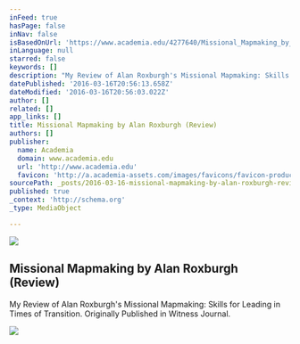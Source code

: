 ```yaml
---
inFeed: true
hasPage: false
inNav: false
isBasedOnUrl: 'https://www.academia.edu/4277640/Missional_Mapmaking_by_Alan_Roxburgh_Review_'
inLanguage: null
starred: false
keywords: []
description: "My Review of Alan Roxburgh's Missional Mapmaking: Skills for Leading in Times of Transition. Originally Published in Witness Journal. "
datePublished: '2016-03-16T20:56:13.658Z'
dateModified: '2016-03-16T20:56:03.022Z'
author: []
related: []
app_links: []
title: Missional Mapmaking by Alan Roxburgh (Review)
authors: []
publisher:
  name: Academia
  domain: www.academia.edu
  url: 'http://www.academia.edu'
  favicon: 'http://a.academia-assets.com/images/favicons/favicon-production.ico'
sourcePath: _posts/2016-03-16-missional-mapmaking-by-alan-roxburgh-review.md
published: true
_context: 'http://schema.org'
_type: MediaObject

---
```

![](https://s3-us-west-2.amazonaws.com/the-grid-img/p/a7c754117bfe308f8362f1588d7b71f260a57885.jpg)

<article style=""><h1>Missional Mapmaking by Alan Roxburgh (Review)</h1><p>My Review of Alan Roxburgh's Missional Mapmaking: Skills for Leading in Times of Transition. Originally Published in Witness Journal. </p><img src="https://s3-us-west-2.amazonaws.com/the-grid-img/p/59a2380b16079d8d6709bcc63a0f340f8454126f.gif" /></article>